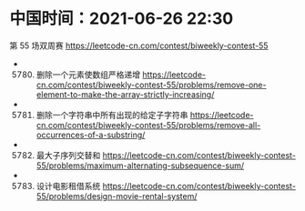 
# 中国时间：2021-06-26 22:30

第 55 场双周赛 https://leetcode-cn.com/contest/biweekly-contest-55
- 5780. 删除一个元素使数组严格递增 https://leetcode-cn.com/contest/biweekly-contest-55/problems/remove-one-element-to-make-the-array-strictly-increasing/
- 5781. 删除一个字符串中所有出现的给定子字符串 https://leetcode-cn.com/contest/biweekly-contest-55/problems/remove-all-occurrences-of-a-substring/
- 5782. 最大子序列交替和 https://leetcode-cn.com/contest/biweekly-contest-55/problems/maximum-alternating-subsequence-sum/
- 5783. 设计电影租借系统 https://leetcode-cn.com/contest/biweekly-contest-55/problems/design-movie-rental-system/
